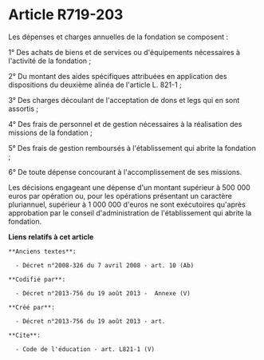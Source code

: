 # Article R719-203

Les dépenses et charges annuelles de la fondation se composent : 

1° Des achats de biens et de services ou d'équipements nécessaires à l'activité de la fondation ; 

2° Du montant des aides spécifiques attribuées en application des dispositions du deuxième alinéa de l'article L. 821-1 ; 

3° Des charges découlant de l'acceptation de dons et legs qui en sont assortis ; 

4° Des frais de personnel et de gestion nécessaires à la réalisation des missions de la fondation ; 

5° Des frais de gestion remboursés à l'établissement qui abrite la fondation ; 

6° De toute dépense concourant à l'accomplissement de ses missions. 

Les décisions engageant une dépense d'un montant supérieur à 500 000 euros par opération ou, pour les opérations présentant
un caractère pluriannuel, supérieur à 1 000 000 d'euros ne sont exécutoires qu'après approbation par le conseil
d'administration de l'établissement qui abrite la fondation.

**Liens relatifs à cet article**

	**Anciens textes**:

	  - Décret n°2008-326 du 7 avril 2008 - art. 10 (Ab)

	**Codifié par**:

	  - Décret n°2013-756 du 19 août 2013 -  Annexe (V)

	**Créé par**:

	  - Décret n°2013-756 du 19 août 2013 - art.

	**Cite**:

	  - Code de l'éducation - art. L821-1 (V)
